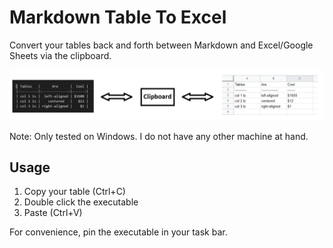 Markdown Table To Excel
=======================

Convert your tables back and forth between Markdown and Excel/Google Sheets via the clipboard.

![alt text](usage.PNG)

Note: Only tested on Windows. I do not have any other machine at hand.

Usage
-----

1. Copy your table (Ctrl+C)
2. Double click the executable
3. Paste (Ctrl+V)

For convenience, pin the executable in your task bar.

